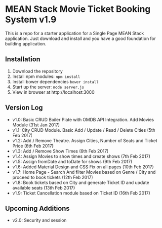 # MEAN Stack Movie Ticket Booking System v1.9

This is a repo for a starter application for a Single Page MEAN Stack application. Just download and install and you have a good foundation for building application.

## Installation
1. Download the repository
2. Install npm modules: `npm install`
3. Install bower dependencies `bower install`
4. Start up the server: `node server.js`
5. View in browser at http://localhost:3000

## Version Log
- v1.0: Basic CRUD Boiler Plate with OMDB API Integration. Add Movies Module (31st Jan 2017)
- v1.1: City CRUD Module. Basic Add / Update / Read / Delete Cities (5th Feb 2017)
- v1.2: Add / Remove Theatre. Assign Cities, Number of Seats and Ticket Price (6th Feb 2017)
- v1.3: Add / Remove Show Times (6th Feb 2017)
- v1.4: Assign Movies to show times and create shows (7th Feb 2017)
- v1.5: Assign fromDate and toDate for shows (9th Feb 2017)
- v1.6: Added Material Design and CSS Fix on all pages (10th Feb 2017)
- v1.7: Home Page - Search And filter Movies based on Genre / City and proceed to book tickets (12th Feb 2017)
- v1.8: Book tickets based on City and generate Ticket ID and update available seats (13th Feb 2017)
- v1.9: Ticket Cancellation module based on Ticket ID (16th Feb 2017)

## Upcoming Additions
- v2.0: Security and session
